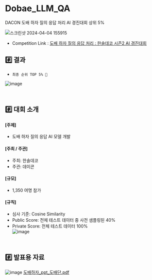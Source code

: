# Dobae_LLM_QA
DACON 도배 하자 질의 응답 처리 AI 경진대회 상위 5%



![스크린샷 2024-04-04 155915](https://github.com/yjjeoong/Dobae_LLM_QA/assets/101859584/ffe80bea-7e03-47ca-b410-0179ee894344)
 <br>
- Competition Link : [도배 하자 질의 응답 처리 : 한솔데코 시즌2 AI 경진대회](https://dacon.io/competitions/official/236216/overview/description)


## #️⃣ 결과
-  `최종 순위 TOP 5% 🎉`  
  
![image](https://github.com/yjjeoong/Dobae_LLM_QA/assets/101859584/f5a21185-3b78-4ab0-92ab-f592f03a3877)

  <br>

## #️⃣ 대회 소개

#### [주제]
- 도배 하자 질의 응답 AI 모델 개발

#### [주최 / 주관]
- 주최: 한솔데코
- 주관: 데이콘
  
#### [규모]
- 1,350 여명 참가

#### [규칙]
- 심사 기준: Cosine Similarity
- Public Score: 전체 테스트 데이터 중 사전 샘플링된 40%
- Private Score: 전체 테스트 데이터 100%
  <br>
  ![image](https://github.com/yjjeoong/Dobae_LLM_QA/assets/101859584/5c22460f-4bc2-4f19-adea-29c2e272f714)
 <br>

 

## #️⃣ 발표용 자료
![image](https://github.com/yjjeoong/Dobae_LLM_QA/assets/101859584/17887034-4ab0-4316-84c4-ea77cb375850)
[도배하자_ppt_도배단.pdf](https://github.com/yjjeoong/Dobae_LLM_QA/files/14862705/_ppt_.pdf)



